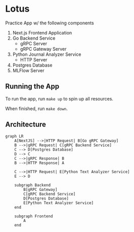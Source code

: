 # Lotus

Practice App w/ the following components

1. Next.js Frontend Application
2. Go Backend Service
    - gRPC Server
    - gRPC Gateway Server
3. Python Journal Analyzer Service
    - HTTP Server
4. Postgres Database
5. MLFlow Server

## Running the App

To run the app, run `make up` to spin up all resources.

When finished, run `make down`.

## Architecture

``` mermaid
graph LR
    A[NextJS] -->|HTTP Request| B[Go gRPC Gateway]
    B -->|gRPC Request| C[gRPC Backend Service]
    C --> D[Postgres Database]
    D --> C
    C -->|gRPC Response| B
    B -->|HTTP Response| A

    C -->|HTTP Request| E[Python Text Analyzer Service]
    E --> D

    subgraph Backend
        B[gRPC Gateway]
        C[gRPC Backend Service]
        D[Postgres Database]
        E[Python Text Analyzer Service]
    end

    subgraph Frontend
        A
    end

```